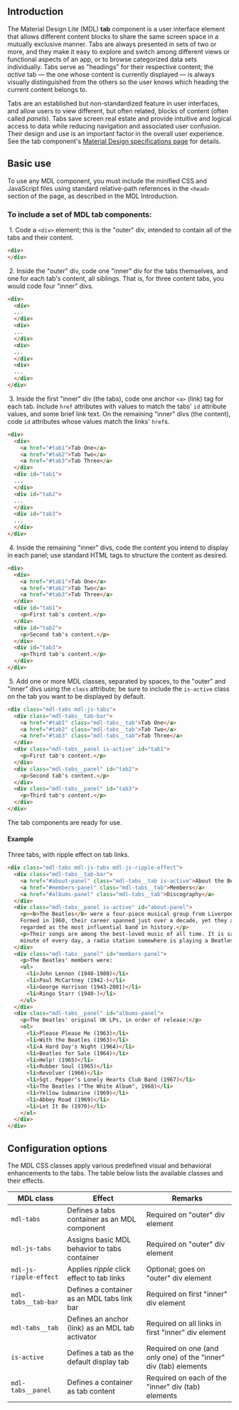 ## Introduction
The Material Design Lite (MDL) **tab** component is a user interface element that allows different content blocks to share the same screen space in a mutually exclusive manner. Tabs are always presented in sets of two or more, and they make it easy to explore and switch among different views or functional aspects of an app, or to browse categorized data sets individually. Tabs serve as "headings" for their respective content; the *active* tab &mdash; the one whose content is currently displayed &mdash; is always visually distinguished from the others so the user knows which heading the current content belongs to.

Tabs are an established but non-standardized feature in user interfaces, and allow users to view different, but often related, blocks of content (often called *panels*). Tabs save screen real estate and provide intuitive and logical access to data while reducing navigation and associated user confusion. Their design and use is an important factor in the overall user experience. See the tab component's [Material Design specifications page](http://www.google.com/design/spec/components/tabs.html) for details.

## Basic use
To use any MDL component, you must include the minified CSS and JavaScript files using standard relative-path references in the `<head>` section of the page, as described in the MDL Introduction.

### To include a set of MDL **tab** components:

&nbsp;1. Code a `<div>` element; this is the "outer" div, intended to contain all of the tabs and their content.
```html
<div>
</div>
```
&nbsp;2. Inside the "outer" div, code one "inner" div for the tabs themselves, and one for each tab's content, all siblings. That is, for three content tabs, you would code four "inner" divs.
```html
<div>
  <div>
  ...
  </div>
  <div>
  ...
  </div>
  <div>
  ...
  </div>
  <div>
  ...
  </div>
</div>
```
&nbsp;3. Inside the first "inner" div (the tabs), code one anchor `<a>` (link) tag for each tab. Include `href` attributes with values to match the tabs' `id` attribute values, and some brief link text. On the remaining "inner" divs (the content), code `id` attributes whose values match the links' `href`s.
```html
<div>
  <div>
    <a href="#tab1">Tab One</a>
    <a href="#tab2">Tab Two</a>
    <a href="#tab3">Tab Three</a>
  </div>
  <div id="tab1">
  ...
  </div>
  <div id="tab2">
  ...
  </div>
  <div id="tab3">
  ...
  </div>
</div>
```
&nbsp;4. Inside the remaining "inner" divs, code the content you intend to display in each panel; use standard HTML tags to structure the content as desired.
```html
<div>
  <div>
    <a href="#tab1">Tab One</a>
    <a href="#tab2">Tab Two</a>
    <a href="#tab3">Tab Three</a>
  </div>
  <div id="tab1">
    <p>First tab's content.</p>
  </div>
  <div id="tab2">
    <p>Second tab's content.</p>
  </div>
  <div id="tab3">
    <p>Third tab's content.</p>
  </div>
</div>
```
&nbsp;5. Add one or more MDL classes, separated by spaces, to the "outer" and "inner" divs using the `class` attribute; be sure to include the `is-active` class on the tab you want to be displayed by default.
```html
<div class="mdl-tabs mdl-js-tabs">
  <div class="mdl-tabs__tab-bar">
    <a href="#tab1" class="mdl-tabs__tab">Tab One</a>
    <a href="#tab2" class="mdl-tabs__tab">Tab Two</a>
    <a href="#tab3" class="mdl-tabs__tab">Tab Three</a>
  </div>
  <div class="mdl-tabs__panel is-active" id="tab1">
    <p>First tab's content.</p>
  </div>
  <div class="mdl-tabs__panel" id="tab2">
    <p>Second tab's content.</p>
  </div>
  <div class="mdl-tabs__panel" id="tab3">
    <p>Third tab's content.</p>
  </div>
</div>
```

The tab components are ready for use.

#### Example
Three tabs, with ripple effect on tab links.

```html
<div class="mdl-tabs mdl-js-tabs mdl-js-ripple-effect">
  <div class="mdl-tabs__tab-bar">
    <a href="#about-panel" class="mdl-tabs__tab is-active">About the Beatles</a>
    <a href="#members-panel" class="mdl-tabs__tab">Members</a>
    <a href="#albums-panel" class="mdl-tabs__tab">Discography</a>
  </div>
  <div class="mdl-tabs__panel is-active" id="about-panel">
    <p><b>The Beatles</b> were a four-piece musical group from Liverpool, England.
    Formed in 1960, their career spanned just over a decade, yet they are widely
    regarded as the most influential band in history.</p>
    <p>Their songs are among the best-loved music of all time. It is said that every
    minute of every day, a radio station somewhere is playing a Beatles song.
  </div>
  <div class="mdl-tabs__panel" id="members-panel">
    <p>The Beatles' members were:
    <ul>
      <li>John Lennon (1940-1980)</li>
      <li>Paul McCartney (1942-)</li>
      <li>George Harrison (1943-2001)</li>
      <li>Ringo Starr (1940-)</li>
    </ul>
  </div>
  <div class="mdl-tabs__panel" id="albums-panel">
    <p>The Beatles' original UK LPs, in order of release:</p>
    <ol>
      <li>Please Please Me (1963)</li>
      <li>With the Beatles (1963)</li>
      <li>A Hard Day's Night (1964)</li>
      <li>Beatles for Sale (1964)</li>
      <li>Help! (1965)</li>
      <li>Rubber Soul (1965)</li>
      <li>Revolver (1966)</li>
      <li>Sgt. Pepper's Lonely Hearts Club Band (1967)</li>
      <li>The Beatles ("The White Album", 1968)</li>
      <li>Yellow Submarine (1969)</li>
      <li>Abbey Road (1969)</li>
      <li>Let It Be (1970)</li>
    </ol>
  </div>
</div>
```

## Configuration options
The MDL CSS classes apply various predefined visual and behavioral enhancements to the tabs. The table below lists the available classes and their effects.

| MDL class | Effect | Remarks |
|-----------|--------|---------|
| `mdl-tabs` | Defines a tabs container as an MDL component | Required on "outer" div element |
| `mdl-js-tabs` | Assigns basic MDL behavior to tabs container | Required on "outer" div element|
| `mdl-js-ripple-effect` | Applies *ripple* click effect to tab links | Optional; goes on "outer" div element|
| `mdl-tabs__tab-bar` | Defines a container as an MDL tabs link bar | Required on first "inner" div element |
| `mdl-tabs__tab` | Defines an anchor (link) as an MDL tab activator | Required on all links in first "inner" div element |
| `is-active` | Defines a tab as the default display tab | Required on one (and only one) of the "inner" div (tab) elements |
| `mdl-tabs__panel` | Defines a container as tab content | Required on each of the "inner" div (tab) elements |
